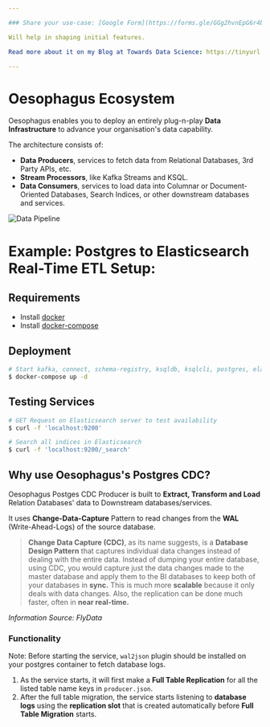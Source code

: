 ```yaml
---

### Share your use-case: [Google Form](https://forms.gle/GGg2hvnEpG6r4bgg7)

Will help in shaping initial features.

Read more about it on my Blog at Towards Data Science: https://tinyurl.com/yyqr79dh

---
```


# Oesophagus Ecosystem

Oesophagus enables you to deploy an entirely plug-n-play **Data Infrastructure** to advance your organisation's data capability.

The architecture consists of:

- **Data Producers**, services to fetch data from Relational Databases, 3rd Party APIs, etc.
- **Stream Processors**, like Kafka Streams and KSQL.
- **Data Consumers**, services to load data into Columnar or Document-Oriented Databases, Search Indices, or other downstream databases and services.

![Data Pipeline](images/pipeline.png)

# Example: Postgres to Elasticsearch Real-Time ETL Setup:

## Requirements

- Install [docker](https://docs.docker.com/install/)
- Install [docker-compose](https://docs.docker.com/compose/install/)

## Deployment

```sh
# Start kafka, connect, schema-registry, ksqldb, ksqlcli, postgres, elasticsearch and automation-scripts
$ docker-compose up -d
```

## Testing Services

```sh
# GET Request on Elasticsearch server to test availability
$ curl -f 'localhost:9200'

# Search all indices in Elasticsearch
$ curl -f 'localhost:9200/_search'
```

## Why use Oesophagus's Postgres CDC?

Oesophagus Postges CDC Producer is built to **Extract, Transform and Load** Relation Databases' data to Downstream databases/services.

It uses **Change-Data-Capture** Pattern to read changes from the **WAL** (Write-Ahead-Logs) of the source database.

> **Change Data Capture (CDC)**, as its name suggests, is a **Database Design Pattern** that captures individual data changes instead of dealing with the entire data. Instead of dumping your entire database, using CDC, you would capture just the data changes made to the master database and apply them to the BI databases to keep both of your databases in **sync.** This is much more **scalable** because it only deals with data changes. Also, the replication can be done much faster, often in **near real-time.**

_Information Source: FlyData_

### Functionality

Note: Before starting the service, `wal2json` plugin should be installed on your postgres container to fetch database logs.

1. As the service starts, it will first make a **Full Table Replication** for all the listed table name keys in `producer.json`.
2. After the full table migration, the service starts listening to **database logs** using the **replication slot** that is created automatically before **Full Table Migration** starts.
